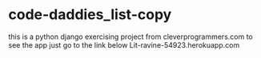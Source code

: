 # code-daddies_list-copy
this is a python django exercising project from cleverprogrammers.com
to see the app just go to the link below
Lit-ravine-54923.herokuapp.com
